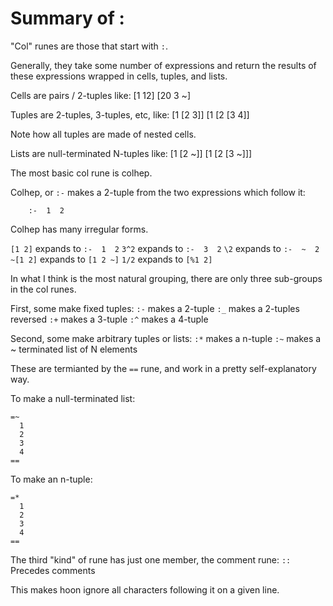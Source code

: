 
# Summary of :

"Col" runes are those that start with `:`.

Generally, they take some number of expressions
and return the results of these expressions
wrapped in cells, tuples, and lists.

Cells are pairs / 2-tuples like:
[1 12]
[20 3 ~]

Tuples are 2-tuples, 3-tuples, etc, like:
[1 [2 3]]
[1 [2 [3 4]]

Note how all tuples are made of nested
cells.

Lists are null-terminated N-tuples like:
[1 [2 ~]]
[1 [2 [3 ~]]]

The most basic col rune is colhep.

Colhep, or `:-` makes a 2-tuple from the
two expressions which follow it:
```
    :-  1  2
```

Colhep has many irregular forms.

`[1 2]` expands to `:-  1  2`
`3^2` expands to `:-  3  2`
`\2` expands to `:-  ~  2`
`~[1 2]` expands to `[1 2 ~]`
`1/2`  expands to `[%1 2]`

In what I think is the most natural
grouping, there are only three
sub-groups in the col runes.

First, some make fixed tuples:
`:-` makes a 2-tuple
`:_` makes a 2-tuples reversed
`:+` makes a 3-tuple
`:^` makes a 4-tuple

Second, some make arbitrary tuples or lists:
`:*` makes a n-tuple
`:~` makes a ~ terminated list of N elements

These are termianted by the `==` rune,
and work in a pretty self-explanatory
way.

To make a null-terminated list:
```
=~
  1
  2
  3
  4
==
```

To make an n-tuple:
```
=*
  1
  2
  3
  4
==
```

The third "kind" of rune has just
one member, the comment rune:
`::` Precedes comments

This makes hoon ignore all characters
following it on a given line.

